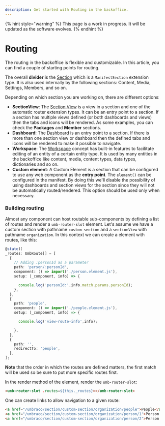 ```yaml
---
description: Get started with Routing in the backoffice.
---
```


{% hint style="warning" %}
This page is a work in progress. It will be updated as the software evolves.
{% endhint %}

# Routing
The routing in the backoffice is flexible and customizable. In this article, you can find a couple of starting points for routing.

The overall **divider** is the [Section](extension-types/sections-and-trees/README.md) which is a `ManifestSection` extension type. It is also used internally by the following sections: Content, Media, Settings, Members, and so on. 

Depending on which section you are working on, there are different options:

* **SectionView**: The [Section View](extension-types/sections-and-trees/section-view.md) is a view in a section and one of the automatic router extension types. It can be an entry point to a section. If a section has multiple views defined (or both dashboards and views) then the tabs and icons will be rendered. As some examples, you can check the **Packages** and **Member** sections.
* **Dashboard**: The [Dashboard](extension-types/dashboards.md) is an entry point to a section. If there is more than one section view or dashboard then the defined tabs and icons will be rendered to make it possible to navigate.
* **Workspace**: The [Workspace](extension-types/workspaces/README.md) concept has built-in features to facilitate editing of an entity of a certain entity type. It is used by many entities in the backoffice like content, media, content types, data types, dictionaries and so on.
* **Custom element**: A Custom Element is a section that can be configured to use any web component as the **entry point**. The `element()` can be configured in the manifest. By doing this we'll disable the possibility of using dashboards and section views for the section since they will not be automatically routed/rendered. This option should be used only when necessary.

### Building routing
Almost any component can host routable sub-components by defining a list of routes and render a `umb-router-slot` element. Let's assume we have a custom section with pathname `custom-section` and a `sectionView` with pathname `organization`. In this context we can create a element with routes, like this:

```typescript
@state()
_routes: UmbRoute[] = [
  {
    // Adding :personId as a parameter
    path: 'person/:personId',
    component: () => import('./person.element.js'),
    setup: (_component, info) => {

      console.log('personId:',info.match.params.personId);
    },
  },
  {
    path: 'people',
    component: () => import('./people.element.js'),
    setup: (_component, info) => {

      console.log('view-route-info',info);

    },
  },
  {
    path: '',
    redirectTo: 'people',
  },
];
```
**Note** that the order in which the routes are defined matters, the first match will be used so be sure to put more specific routes first. 

In the render method of the element, render the `umb-router-slot`:

```html
<umb-router-slot .routes=${this._routes}></umb-router-slot> 
```

One can create links to allow navigation to a given route:

```html
<a href="/umbraco/section/custom-section/organization/people">People</a>
<a href="/umbraco/section/custom-section/organization/person/1">Person 1</a>
<a href="/umbraco/section/custom-section/organization/person/2">Person 2</a>
```